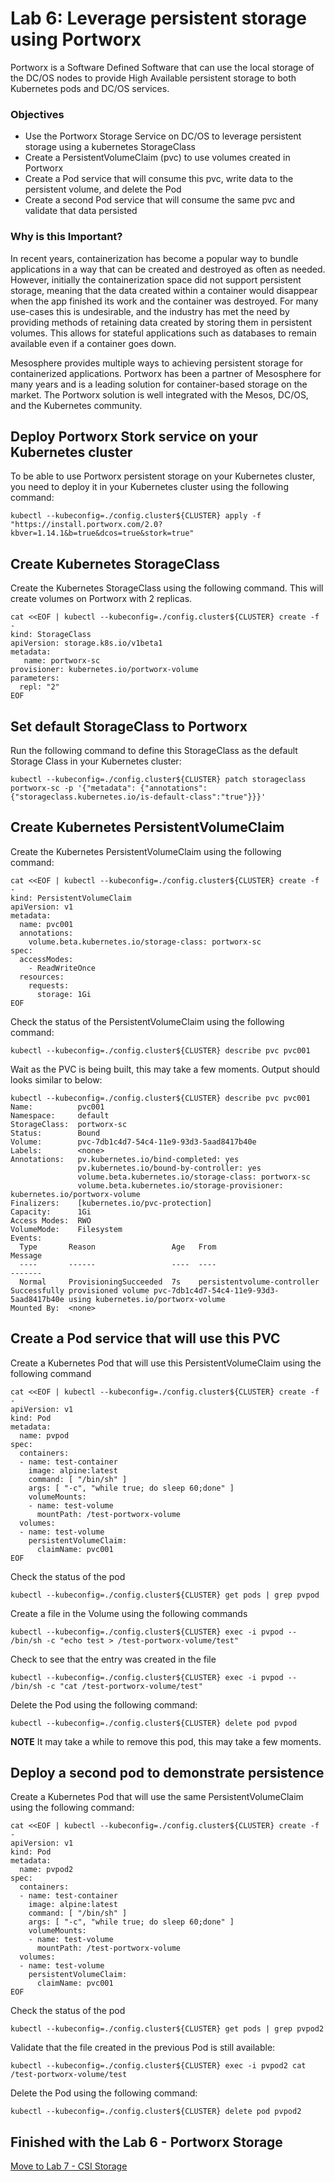 # Lab 6: Leverage persistent storage using Portworx
Portworx is a Software Defined Software that can use the local storage of the DC/OS nodes to provide High Available persistent storage to both Kubernetes pods and DC/OS services.

### Objectives
- Use the Portworx Storage Service on DC/OS to leverage persistent storage using a kubernetes StorageClass
- Create a PersistentVolumeClaim (pvc) to use volumes created in Portworx
- Create a Pod service that will consume this pvc, write data to the persistent volume, and delete the Pod
- Create a second Pod service that will consume the same pvc and validate that data persisted

### Why is this Important?
In recent years, containerization has become a popular way to bundle applications in a way that can be created and destroyed as often as needed. However, initially the containerization space did not support persistent storage, meaning that the data created within a container would disappear when the app finished its work and the container was destroyed. For many use-cases this is undesirable, and the industry has met the need by providing methods of retaining data created by storing them in persistent volumes. This allows for stateful applications such as databases to remain available even if a container goes down.

Mesosphere provides multiple ways to achieving persistent storage for containerized applications. Portworx has been a partner of Mesosphere for many years and is a leading solution for container-based storage on the market. The Portworx solution is well integrated with the Mesos, DC/OS, and the Kubernetes community.


## Deploy Portworx Stork service on your Kubernetes cluster

To be able to use Portworx persistent storage on your Kubernetes cluster, you need to deploy it in your Kubernetes cluster using the following command:
```
kubectl --kubeconfig=./config.cluster${CLUSTER} apply -f "https://install.portworx.com/2.0?kbver=1.14.1&b=true&dcos=true&stork=true"
```

## Create Kubernetes StorageClass
Create the Kubernetes StorageClass using the following command. This will create volumes on Portworx with 2 replicas.
```
cat <<EOF | kubectl --kubeconfig=./config.cluster${CLUSTER} create -f -
kind: StorageClass
apiVersion: storage.k8s.io/v1beta1
metadata:
   name: portworx-sc
provisioner: kubernetes.io/portworx-volume
parameters:
  repl: "2"
EOF
```

## Set default StorageClass to Portworx
Run the following command to define this StorageClass as the default Storage Class in your Kubernetes cluster:
```
kubectl --kubeconfig=./config.cluster${CLUSTER} patch storageclass portworx-sc -p '{"metadata": {"annotations":{"storageclass.kubernetes.io/is-default-class":"true"}}}'
```

## Create Kubernetes PersistentVolumeClaim
Create the Kubernetes PersistentVolumeClaim using the following command:
```
cat <<EOF | kubectl --kubeconfig=./config.cluster${CLUSTER} create -f -
kind: PersistentVolumeClaim
apiVersion: v1
metadata:
  name: pvc001
  annotations:
    volume.beta.kubernetes.io/storage-class: portworx-sc
spec:
  accessModes:
    - ReadWriteOnce
  resources:
    requests:
      storage: 1Gi
EOF
```

Check the status of the PersistentVolumeClaim using the following command:
```
kubectl --kubeconfig=./config.cluster${CLUSTER} describe pvc pvc001
```

Wait as the PVC is being built, this may take a few moments. Output should looks similar to below:
```
kubectl --kubeconfig=./config.cluster${CLUSTER} describe pvc pvc001
Name:          pvc001
Namespace:     default
StorageClass:  portworx-sc
Status:        Bound
Volume:        pvc-7db1c4d7-54c4-11e9-93d3-5aad8417b40e
Labels:        <none>
Annotations:   pv.kubernetes.io/bind-completed: yes
               pv.kubernetes.io/bound-by-controller: yes
               volume.beta.kubernetes.io/storage-class: portworx-sc
               volume.beta.kubernetes.io/storage-provisioner: kubernetes.io/portworx-volume
Finalizers:    [kubernetes.io/pvc-protection]
Capacity:      1Gi
Access Modes:  RWO
VolumeMode:    Filesystem
Events:
  Type       Reason                 Age   From                         Message
  ----       ------                 ----  ----                         -------
  Normal     ProvisioningSucceeded  7s    persistentvolume-controller  Successfully provisioned volume pvc-7db1c4d7-54c4-11e9-93d3-5aad8417b40e using kubernetes.io/portworx-volume
Mounted By:  <none>
```

## Create a Pod service that will use this PVC
Create a Kubernetes Pod that will use this PersistentVolumeClaim using the following command
```
cat <<EOF | kubectl --kubeconfig=./config.cluster${CLUSTER} create -f -
apiVersion: v1
kind: Pod
metadata:
  name: pvpod
spec:
  containers:
  - name: test-container
    image: alpine:latest
    command: [ "/bin/sh" ]
    args: [ "-c", "while true; do sleep 60;done" ]
    volumeMounts:
    - name: test-volume
      mountPath: /test-portworx-volume
  volumes:
  - name: test-volume
    persistentVolumeClaim:
      claimName: pvc001
EOF
```

Check the status of the pod
```
kubectl --kubeconfig=./config.cluster${CLUSTER} get pods | grep pvpod
```

Create a file in the Volume using the following commands
```
kubectl --kubeconfig=./config.cluster${CLUSTER} exec -i pvpod -- /bin/sh -c "echo test > /test-portworx-volume/test"
```

Check to see that the entry was created in the file
```
kubectl --kubeconfig=./config.cluster${CLUSTER} exec -i pvpod -- /bin/sh -c "cat /test-portworx-volume/test"
```

Delete the Pod using the following command:
```
kubectl --kubeconfig=./config.cluster${CLUSTER} delete pod pvpod
```

**NOTE** It may take a while to remove this pod, this may take a few moments.

## Deploy a second pod to demonstrate persistence
Create a Kubernetes Pod that will use the same PersistentVolumeClaim using the following command:

```
cat <<EOF | kubectl --kubeconfig=./config.cluster${CLUSTER} create -f -
apiVersion: v1
kind: Pod
metadata:
  name: pvpod2
spec:
  containers:
  - name: test-container
    image: alpine:latest
    command: [ "/bin/sh" ]
    args: [ "-c", "while true; do sleep 60;done" ]
    volumeMounts:
    - name: test-volume
      mountPath: /test-portworx-volume
  volumes:
  - name: test-volume
    persistentVolumeClaim:
      claimName: pvc001
EOF
```

Check the status of the pod
```
kubectl --kubeconfig=./config.cluster${CLUSTER} get pods | grep pvpod2
```

Validate that the file created in the previous Pod is still available:
```
kubectl --kubeconfig=./config.cluster${CLUSTER} exec -i pvpod2 cat /test-portworx-volume/test
```

Delete the Pod using the following command:
```
kubectl --kubeconfig=./config.cluster${CLUSTER} delete pod pvpod2
```

## Finished with the Lab 6 - Portworx Storage

[Move to Lab 7 - CSI Storage](https://github.com/djannot/dcos-kubernetes-training/blob/master/labs/linux-macOS/lab7_csi_storage.md)

